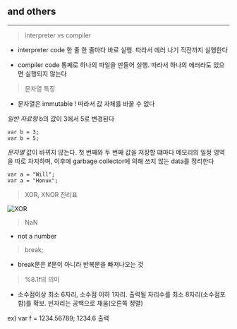 ## and others
---

> interpreter vs compiler
* interpreter
  code 한 줄 한 줄마다 바로 실행. 따라서 에러 나기 직전까지 실행한다

* compiler
  code 통째로 하나의 파일을 만들어 실행. 따라서 하나의 에러라도 있으면 실행되지 않는다



> 문자열 특징
* 문자열은 immutable !
  따라서 값 자체를 바꿀 수 없다

*일반 자료형*
b의 값이 3에서 5로 변경된다
```
var b = 3;
var b = 5;
```

*문자열*
값이 바뀌지 않는다. 첫 번째와 두 번째 값을 저장할 떄마다 메모리의 일정 영역을 따로 차지하며, 이후에 garbage collector에 의해 쓰지 않는 data를 정리한다
```
var a = "Will";
var a = "Honux";
```


> XOR, XNOR 진리표

![XOR](https://homepages.inf.ed.ac.uk/rbf/HIPR2/figs/ttabxor.gif)



> NaN
* not a number



> break;
* break문은 if문이 아니라 반복문을 빠져나오는 것



> %8.1f의 의미
* 소수점이상 최소 6자리, 소수점 이하 1자리. 출력될 자리수를 최소 8자리(소수점포함)를 확보. 빈자리는 공백으로 채움(오른쪽 정렬)

ex) var f = 1234.56789;
1234.6 출력

